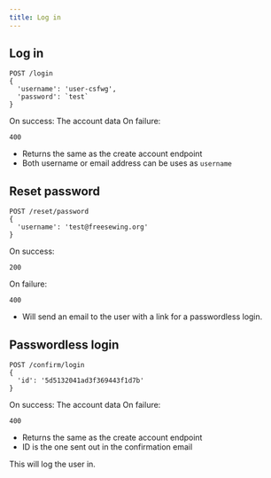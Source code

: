 ```yaml
---
title: Log in
---
```


## Log in
```
POST /login
{
  'username': 'user-csfwg',
  'password': `test`
}
```
On success: The account data
On failure:
```
400
```
 - Returns the same as the create account endpoint
 - Both username or email address can be uses as `username`

## Reset password
```
POST /reset/password
{
  'username': 'test@freesewing.org'
}
```
On success:
```
200
```
On failure:
```
400
```

 - Will send an email to the user with a link for a passwordless login. 

## Passwordless login
```
POST /confirm/login
{
  'id': '5d5132041ad3f369443f1d7b'
}
```
On success: The account data
On failure:
```
400
```
 - Returns the same as the create account endpoint
 - ID is the one sent out in the confirmation email

This will log the user in.

